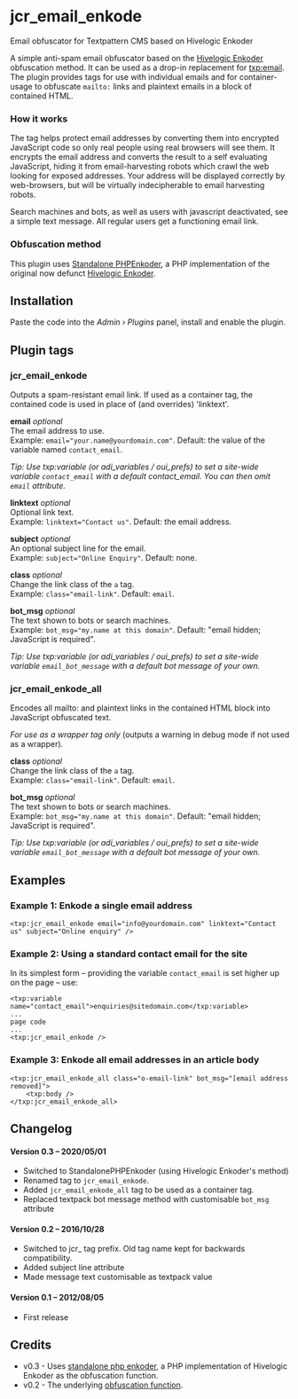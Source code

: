 # jcr_email_enkode
Email obfuscator for Textpattern CMS based on Hivelogic Enkoder

A simple anti-spam email obfuscator based on the [Hivelogic Enkoder](https://web.archive.org/web/20140110012854/http://hivelogic.com/enkoder/) obfuscation method. It can be used as a drop-in replacement for [txp:email](https://docs.textpattern.com/tags/email).
The plugin provides tags for use with individual emails and for container-usage to obfuscate `mailto:` links and plaintext emails in a block of contained HTML.


### How it works

The tag helps protect email addresses by converting them into encrypted JavaScript code so only real people using real browsers will see them. It encrypts the email address and converts the result to a self evaluating JavaScript, hiding it from email-harvesting robots which crawl the web looking for exposed addresses. Your address will be displayed correctly by web-browsers, but will be virtually indecipherable to email harvesting robots.

Search machines and bots, as well as users with javascript deactivated, see a simple text message. All regular users get a functioning email link.


### Obfuscation method

This plugin uses [Standalone PHPEnkoder](https://github.com/miranj/standalone-phpenkoder), a PHP implementation of the original now defunct [Hivelogic Enkoder](https://web.archive.org/web/20140110012854/http://hivelogic.com/enkoder/).


## Installation

Paste the code into the  *Admin › Plugins* panel, install and enable the plugin.


## Plugin tags


### jcr_email_enkode

Outputs a spam-resistant email link. If used as a container tag, the contained code is used in place of (and overrides) 'linktext'.

**email** *optional*  
The email address to use.  
Example: `email="your.name@yourdomain.com"`. Default: the value of the variable named `contact_email`.

*Tip: Use txp:variable (or adi_variables / oui_prefs) to set a site-wide variable `contact_email` with a default contact_email. You can then omit `email` attribute.*

**linktext** *optional*  
Optional link text.  
Example: `linktext="Contact us"`. Default: the email address.

**subject** *optional*  
An optional subject line for the email.  
Example: `subject="Online Enquiry"`. Default: none.

**class** *optional*  
Change the link class of the `a` tag.  
Example: `class="email-link"`. Default: `email`.

**bot_msg** *optional*  
The text shown to bots or search machines.  
Example: `bot_msg="my.name at this domain"`. Default: "email hidden; JavaScript is required".

*Tip: Use txp:variable (or adi_variables / oui_prefs) to set a site-wide variable `email_bot_message` with a default bot message of your own.*

### jcr_email_enkode_all

Encodes all mailto: and plaintext links in the contained HTML block into JavaScript obfuscated text.

*For use as a wrapper tag only* (outputs a warning in debug mode if not used as a wrapper).

**class** *optional*  
Change the link class of the `a` tag.  
Example: `class="email-link"`. Default: `email`.

**bot_msg** *optional*  
The text shown to bots or search machines.  
Example: `bot_msg="my.name at this domain"`. Default: "email hidden; JavaScript is required".

*Tip: Use txp:variable (or adi_variables / oui_prefs) to set a site-wide variable `email_bot_message` with a default bot message of your own.*


## Examples

### Example 1: Enkode a single email address


```
<txp:jcr_email_enkode email="info@yourdomain.com" linktext="Contact us" subject="Online enquiry" />
```

### Example 2: Using a standard contact email for the site

In its simplest form – providing the variable `contact_email` is set higher up on the page – use:

```
<txp:variable name="contact_email">enquiries@sitedomain.com</txp:variable>
...
page code
...
<txp:jcr_email_enkode />
```

### Example 3: Enkode all email addresses in an article body

```
<txp:jcr_email_enkode_all class="o-email-link" bot_msg="[email address removed]">
    <txp:body />
</txp:jcr_email_enkode_all>
```
## Changelog

#### Version 0.3 – 2020/05/01

- Switched to StandalonePHPEnkoder (using Hivelogic Enkoder's method)
- Renamed tag to `jcr_email_enkode`.
- Added `jcr_email_enkode_all` tag to be used as a container tag.
- Replaced textpack bot message method with customisable `bot_msg` attribute

#### Version 0.2 – 2016/10/28

- Switched to jcr_ tag prefix. Old tag name kept for backwards compatibility.
- Added subject line attribute
- Made message text customisable as textpack value

#### Version 0.1 – 2012/08/05

- First release


## Credits

- v0.3 - Uses [standalone php enkoder](https://github.com/miranj/standalone-phpenkoder), a PHP implementation of Hivelogic Enkoder as the obfuscation function.
- v0.2 - The underlying [obfuscation function](https://gist.github.com/dougdragon/9513598).
